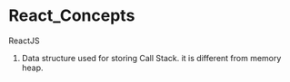 # React_Concepts
ReactJS

1. Data structure used for storing 
     Call Stack. it is different from memory heap. 
     
      